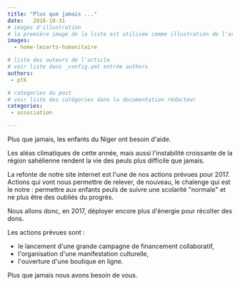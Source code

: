 ```yaml
---
title: "Plus que jamais ..."
date:   2016-10-31
# images d'illustration
# la première image de la liste est utilisée comme illustration de l'article dans les pages de listing.
images:
  - home-lezarts-humanitaire

# liste des auteurs de l'article
# voir liste dans _config.yml entrée authors
authors:
 - ptk

# categories du post
# voir liste des catégories dans la documentation rédacteur
categories:
 - association

---
```


Plus que jamais, les enfants du Niger ont besoin d'aide.

Les aléas climatiques de cette année, mais aussi l'instabilité croissante de la région sahélienne rendent la vie des peuls plus difficile que jamais.

La refonte de notre site internet est l'une de nos actions prévues pour 2017. Actions qui vont nous permettre de relever, de nouveau, le chalenge qui est le notre : permettre aux enfants peuls de suivre une scolarité "normale" et ne plus être des oubliés du progrès.

<!--more-->

Nous allons donc, en 2017, déployer encore plus d'énergie pour récolter des dons.

Les actions prévues sont :

- le lancement d'une grande campagne de financement collaboratif,
- l'organisation d'une manifestation culturelle,
- l'ouverture d'une boutique en ligne.


Plus que jamais nous avons besoin de vous.
